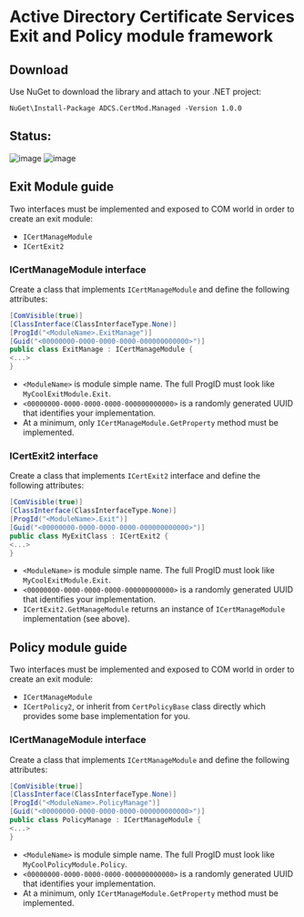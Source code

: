 # Active Directory Certificate Services Exit and Policy module framework

## Download
Use NuGet to download the library and attach to your .NET project:
```
NuGet\Install-Package ADCS.CertMod.Managed -Version 1.0.0
```

## Status:
![image](https://dev.azure.com/pkisolutions/ADCS-CertMod/_apis/build/status/ADCS-CertMod-Nupkg?branchName=master&jobName=Agent%20job%201) ![image](https://img.shields.io/nuget/v/ADCS.CertMod.Managed)

## Exit Module guide
Two interfaces must be implemented and exposed to COM world in order to create an exit module:
- `ICertManageModule`
- `ICertExit2`

### ICertManageModule interface
Create a class that implements `ICertManageModule` and define the following attributes:
```C#
[ComVisible(true)]
[ClassInterface(ClassInterfaceType.None)]
[ProgId("<ModuleName>.ExitManage")]
[Guid("<00000000-0000-0000-0000-000000000000>")]
public class ExitManage : ICertManageModule {
<...>
}
```
- `<ModuleName>` is module simple name. The full ProgID must look like `MyCoolExitModule.Exit`.
- `<00000000-0000-0000-0000-000000000000>` is a randomly generated UUID that identifies your implementation.
- At a minimum, only `ICertManageModule.GetProperty` method must be implemented.

### ICertExit2 interface
Create a class that implements `ICertExit2` interface and define the following attributes:
```C#
[ComVisible(true)]
[ClassInterface(ClassInterfaceType.None)]
[ProgId("<ModuleName>.Exit")]
[Guid("<00000000-0000-0000-0000-000000000000>")]
public class MyExitClass : ICertExit2 {
<...>
}
```

- `<ModuleName>` is module simple name. The full ProgID must look like `MyCoolExitModule.Exit`.
- `<00000000-0000-0000-0000-000000000000>` is a randomly generated UUID that identifies your implementation.
- `ICertExit2.GetManageModule` returns an instance of `ICertManageModule` implementation (see above).

## Policy module guide
Two interfaces must be implemented and exposed to COM world in order to create an exit module:
- `ICertManageModule`
- `ICertPolicy2`, or inherit from `CertPolicyBase` class directly which provides some base implementation for you.


### ICertManageModule interface
Create a class that implements `ICertManageModule` and define the following attributes:
```C#
[ComVisible(true)]
[ClassInterface(ClassInterfaceType.None)]
[ProgId("<ModuleName>.PolicyManage")]
[Guid("<00000000-0000-0000-0000-000000000000>")]
public class PolicyManage : ICertManageModule {
<...>
}
```
- `<ModuleName>` is module simple name. The full ProgID must look like `MyCoolPolicyModule.Policy`.
- `<00000000-0000-0000-0000-000000000000>` is a randomly generated UUID that identifies your implementation.
- At a minimum, only `ICertManageModule.GetProperty` method must be implemented.
